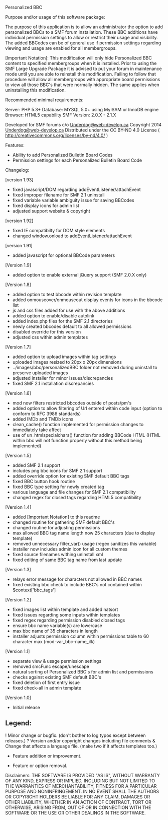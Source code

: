 Personalized BBC

Purpose and/or usage of this software package:

The purpose of this application is to allow an administrator the option to add personalized BBCs to a SMF forum installation.
These BBC additions have individual permission settings to allow or restrict their usage and visibility.
The added BBCodes can be of general use if permission settings regarding viewing and usage are enabled for all membergroups.

[Important Notation]:
  This modification will only hide Personalized BBC content to specified membergroups when it is installed.
  Prior to using the SMF Large Upgrade Package it is advised to put your forum in maintenance mode
  until you are able to reinstall this modification.
  Failing to follow that procedure will allow all membergroups with appropriate board permissions
  to view all those BBC's that were normally hidden.
  The same applies when uninstalling this modification.

Recommended minimal requirements:

Server:  PHP 5.3+
Database: MYSQL 5.0+ using MyISAM or InnoDB engine
Browser: HTML5 capability
SMF Version: 2.0.X - 2.1.X

Developed for SMF forums c/o Underdog@web-develop.ca
Copyright 2014 Underdog@web-develop.ca
Distributed under the CC BY-ND 4.0 License ( http://creativecommons.org/licenses/by-nd/4.0/ )

Features:

+ Ability to add Personalized Bulletin Board Codes
+ Permission settings for each Personalized Bulletin Board Code


Changelog:

[version 1.93]
+ fixed javascript/DOM regarding addEventListener/attachEvent
+ fixed improper filename for SMF 2.1 uninstall
+ fixed variable variable ambiguity issue for saving BBCodes
+ fixed display icons for admin list
+ adjusted support website & copyright

[version 1.92]
- fixed IE compatibilty for DOM style elements
- changed window.onload to addEventListener/attachEvent

[version 1.91]
+ added javascript for optional BBCode parameters

[Version 1.9]
+ added option to enable external jQuery support (SMF 2.0.X only)

[Version 1.8]
+ added option to test bbcode within revision template
+ added onmouseover/onmouseout display events for icons in the bbcode list
+ js and css files added for use with the above additions
+ added option to enable/disable autolink
+ added index.php files for the SMF 2.1 directories
+ newly created bbcodes default to all allowed permissions
+ disabled override for this version
+ adjusted css within admin templates

[Version 1.7]
+ added option to upload images within tag settings
+ uploaded images resized to 20px x 20px dimensions
+ ../images/bbc/personalizedBBC folder not removed during uninstall to preserve uploaded images
+ adjusted installer for minor issues/discrepancies
+ fixed SMF 2.1 installation discrepancies

[Version 1.6]
+ mod now filters restricted bbcodes outside of posts/pm's
+ added option to allow filtering of Url entered within code input (option to conform to RFC 3986 standards)
+ added IMDb and TMDb icons
+ clean_cache() function implemented for permission changes to immediately take affect
+ use of un_htmlspecialchars() function for adding BBCode HTML (HTML within bbc will not function properly without this method being implemented)

[Version 1.5]
+ added SMF 2.1 support
+ includes png bbc icons for SMF 2.1 support
+ added override option for existing SMF default BBC tags
+ fixed BBC button hook routine
+ fixed BBC type setting for newly created tag
+ various language and file changes for SMF 2.1 compatibility
+ changed regex for closed tags regarding HTML5 compatibility

[Version 1.4]
+ added [Important Notation] to this readme
+ changed routine for gathering SMF default BBC's
+ changed routine for adjusting permissions
+ max allowed BBC tag name length now 25 characters (due to display template)
+ removed unnecessary filter_var() usage (regex sanitizes this variable)
+ installer now includes admin icon for all custom themes
+ fixed source filenames withing uninstall xml
+ fixed editing of same BBC tag name from last update

[Version 1.3]
+ relays error message for characters not allowed in BBC names
+ fixed existing bbc check to include BBC's not contained within $context['bbc_tags']

[Version 1.2]
+ fixed images list within template and added natsort
+ fixed issues regarding some inputs within templates
+ fixed regex regarding permission disabled closed tags
+ ensure bbc name variable(s) are lowercase
+ max bbc name of 35 characters in length
+ installer adjusts permission column within permissions table to 60 character max (mod-var_bbc-name_ilk)

[Version 1.1]
+ separate view & usage permission settings
+ removed smcFunc escape/unescape
+ natural sorting of Personalized BBC's for admin list and permissions
+ checks against existing SMF default BBC's
+ fixed deletion of first entry issue
+ fixed check-all in admin template

[Version 1.0]
+ Initial release

Legend:
--------------------------------------------------------------------------------
 ! Minor change or bugfix. (don't bother to log typos except between releases.)
 ? Version and/or copyright changes including file comments
 & Change that affects a language file. (make two if it affects templates too.)
 + Feature addition or improvement.
 - Feature or option removal.

Disclaimers:
THE SOFTWARE IS PROVIDED "AS IS", WITHOUT WARRANTY OF ANY KIND, EXPRESS OR IMPLIED,
INCLUDING BUT NOT LIMITED TO THE WARRANTIES OF MERCHANTABILITY, FITNESS FOR A PARTICULAR PURPOSE AND NONINFRINGEMENT.
IN NO EVENT SHALL THE AUTHORS OR COPYRIGHT HOLDERS BE LIABLE FOR ANY CLAIM,
DAMAGES OR OTHER LIABILITY, WHETHER IN AN ACTION OF CONTRACT, TORT OR OTHERWISE, ARISING FROM,
OUT OF OR IN CONNECTION WITH THE SOFTWARE OR THE USE OR OTHER DEALINGS IN THE SOFTWARE.